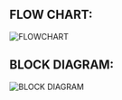 ## FLOW CHART:
 
 ![FLOWCHART](https://user-images.githubusercontent.com/101352498/164706707-ba8c1da6-6028-4b44-b6e4-2f04f263f435.png)

 
## BLOCK DIAGRAM:

![BLOCK DIAGRAM](https://user-images.githubusercontent.com/101352498/164707972-385f42ef-894d-4ee4-9ad5-59a2bb446164.png)

